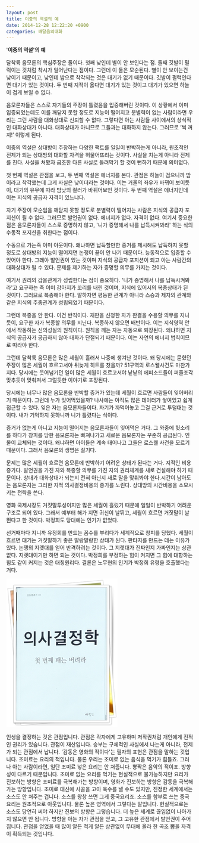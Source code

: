 ```yaml
---
layout: post
title: 이중의 역설의 예
date: 2014-12-28 12:22:20 +0900
categories: 깨달음의대화
---
```

'**이중의 역설'의 예** 

  


달착륙 음모론의 핵심주장은 둘이다. 첫째 낮인데 별이 안 보인다는 점. 둘째 깃발이 펄럭이는 것처럼 착시가 일어난다는 점이다. 그런데 이 둘은 모순된다. 별이 안 보이는건 낮이기 때문이고, 낮인데 밤으로 착각되는 것은 대기가 없기 때문이다. 깃발이 펄럭인다면 대기가 있는 것이다. 두 번째 지적이 옳다면 대기가 있는 것이고 대기가 있으면 하늘이 검게 보일 수 없다.

  


음모론자들은 스스로 자기들의 주장이 틀렸음을 입증해버린 것이다. 이 상황에서 이미 입증되었는데도 이를 깨닫지 못할 정도로 지능이 떨어지고 분별력이 없는 사람이라면 우리는 그런 사람을 대화상대로 신뢰할 수 없다. 그렇다면 아는 사람들 사이에서의 상식적인 대화상대가 아니다. 대화상대가 아니므로 그들과는 대화하지 않는다. 그러므로 ’썩 꺼져!’ 이렇게 된다. 

  


이중의 역설은 상대방이 주장하는 다양한 팩트를 일일이 반박하는게 아니라, 원초적인 전제가 되는 상대방의 대화할 자격을 허물어뜨리는 것이다. 사실을 치는게 아니라 전제를 친다. 사실을 쳐봤자 급조한 다른 사실로 돌려막기 할 것이 뻔하기 때문에 의미없다. 

  


첫 번째 역설은 관점을 보고, 두 번째 역설은 에너지를 본다. 관점은 하늘이 검으니까 밤이라고 착각했는데 그게 사실은 낮이더라는 것이다. 이는 거울의 좌우가 바뀌어 보이듯이, 대기의 유무에 따라 밤낮의 컬러가 바뀌어보인 것이다. 두 번째 역설은 에너지인데 이는 지식의 공급자 자격이 있느냐다.

  


자기 주장이 모순임을 깨닫지 못할 정도로 분별력이 떨어지는 사람은 지식의 공급자 포지션이 될 수 없다. 그러므로 발언권이 없다. 에너지가 없다. 자격이 없다. 여기서 중요한 점은 음모론자들이 스스로 증명하지 않고, '니가 증명해서 나를 납득시켜봐라' 하는 식의 수동적 포지션을 취한다는 점이다. 

  


수동으로 가는즉 이미 아웃이다. 왜냐하면 납득할만한 증거를 제시해도 납득하지 못할 정도로 상대방의 지능이 떨어지면 논쟁이 끝이 안 나기 때문이다. 능동적으로 입증할 수 있어야 한다. 그래야 발언권이 있는 것이며 지식의 공급자 포지션이 되고 아는 사람간의 대화상대가 될 수 있다. 문제를 제기하는 자가 증명할 의무를 가지는 것이다. 

  


여기서 권리의 갑을관계가 성립한다는 점이 중요하다. '니가 증명해서 나를 납득시켜봐라'고 요구하는 즉 이미 강아지가 꼬리를 내린 것이며, 지식에 있어서의 복종상태가 된 것이다. 그러므로 복종해야 한다. 말하자면 평등한 관계가 아니라 스승과 제자의 관계와 같은 지식의 주종관계가 성립되었기 때문이다.

  


그런데 복종을 안 한다. 이건 반칙이다. 재판을 신청한 자가 판결을 수용할 의무를 지니듯이, 요구한 자가 복종할 의무를 지닌다. 복종하지 않으면 배반이다. 이는 지식영역 안에서 작동하는 신의성실의 원칙이다. 원칙을 깨는 자는 자동으로 퇴장된다. 왜냐하면 지식의 공급자가 공급하지 않아 대화가 단절되기 때문이다. 이는 자연의 에너지 법칙이므로 따라야 한다.



그런데 달착륙 음모론은 많은 세월이 흘러서 나중에 생겨난 것이다. 왜 당시에는 묻혔던 주장이 많은 세월이 흐르고서야 뒤늦게 히트를 쳤을까? 51구역의 로스웰사건도 마찬가지다. 당시에는 웃어넘기던 일이 많은 세월이 흐르고서야 낱낱의 에피소드들이 퍼즐조각 맞추듯이 맞춰져서 그럴듯한 이야기로 포장된다. 

  


당시에는 너무나 많은 음모론을 반박할 증거가 있는데 세월이 흐르면 사람들이 잊어버리기 때문이다. 그런데 누가 잊어먹었을까? 나사에는 아직도 많은 데이터가 쌓여있고 쉽게 접근할 수 있다. 잊은 자는 음모론자들이다. 자기가 까먹어놓고 그걸 근거로 투덜대는 것이다. 내가 기억하지 못하니까 니가 틀렸다는 식이다. 

  


증거가 없는게 아니고 지능이 떨어지는 음모론자들이 잊어먹은 거다. 그 와중에 헛소리를 하다가 창피를 당한 음모론자는 빠져나가고 새로운 음모론자는 꾸준히 공급된다. 인물이 교체되는 것이다. 왜냐하면 아이들은 계속 태어나고 그들은 로스웰 사건을 모르기 때문이다. 그래서 음모론의 생명은 질기다. 

  


문제는 많은 세월이 흐르면 음모론에 반박하기 어려운 상태가 된다는 거다. 지적인 비용증가다. 발언권을 가진 자와 복종할 의무를 가진 자의 권리체계를 새로 건설해야 하기 때문이다. 상대가 대화상대가 되는지 전혀 아닌지 새로 말을 맞춰봐야 한다.시간이 남아도는 음모론자는 그러한 지적 의사결정비용의 증가를 노린다. 상대방의 시간비용을 소모시키는 전략을 쓴다.

  


영화 국제시장도 거짓말투성이지만 많은 세월이 흘렀기 때문에 일일이 반박하기 어려운 구조로 되어 있다. 그래서 예부터 해가 지면 귀신이 날뛰고, 세월이 흐르면 거짓말이 날뛴다고 한 것이다. 박정희도 당대에는 인기가 없었다. 

  


선거때마다 지니까 유정회를 만드는 꼼수를 부리다가 세계적으로 창피를 당했다. 세월이 흐르면 대기는 거짓말하기 좋은 말랑말랑한 상태가 된다. 판타지를 만드는 데는 이유가 있다. 논쟁의 지렛대를 얻어 반격하려는 것이다. 그 지렛대가 진짜인지 가짜인지는 상관없다. 지렛대이기만 하면 되는 것이다. 박정희를 부정하는 힘이 커지면 그 힘에 대항하는 힘도 같이 커지는 것은 대칭원리다. 결론은 노무현의 인기가 박정희 유령을 호출했다는 거다. 

  



<img src="files/attach/images/198/003/550/111.JPG" alt="111.JPG" width="300" height="397" /> 

  


인생을 결정하는 것은 관점입니다. 관점은 각자에게 고유하며 저작권처럼 개인에게 전적인 권리가 있습니다. 관점이 재산입니다. 승부는 구체적인 사실에서 나는게 아니라, 전제가 되는 관점에서 납니다. '감동은 영화의 적이다'는 필자의 표현은 관점을 말하는 것입니다. 조미료는 요리의 적입니다. 물론 우리는 조미료 없는 음식을 먹기가 힘들죠. 그러나 아는 사람이라면, 일단 조미료 넣은 요리는 안 쳐줍니다. 뽕짝은 음악의 적이죠. 방향성이 다르기 때문입니다. 조미료 없는 요리를 먹기는 현실적으로 불가능하지만 요리가 진보하는 방향은 조미료를 극복해가는 방향이며, 영화가 진보하는 방향은 감동을 극복해가는 방향입니다. 조미료 대신에 사골을 고아 육수를 낼 수도 있지만, 진정한 세계에서는 소스도 안 쳐주는 겁니다. 소스를 왕창 쓰면 그게 중국요리죠. 소스를 함부로 쓰는 중국요리는 원초적으로 아웃입니다. 물론 높은 영역에서 그렇다는 말입니다. 현실적으로는 소스도 당연히 써야 하지만 진보의 방향은 그렇습니다. 더 높은 세계로 끊임없이 나아가지 않으면 안 됩니다. 방향을 아는 자가 관점을 얻고, 그 고유한 관점에서 발언권이 주어집니다. 관점을 얻었을 때 많이 알든 적게 알든 상관없이 무대에 올라 한 곡조 뽑을 자격이 획득되는 것입니다.